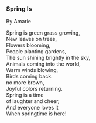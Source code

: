 ### Spring Is
By Amarie

Spring is green grass growing,  
New leaves on trees,  
Flowers blooming,  
People planting gardens,  
The sun shining brightly in the sky,  
Animals coming into the world,  
Warm winds blowing,  
Birds coming back.  
no more brown,   
Joyful colors returning.  
Spring is a time   
of laughter and cheer,  
And everyone loves it  
When springtime is here!  
  